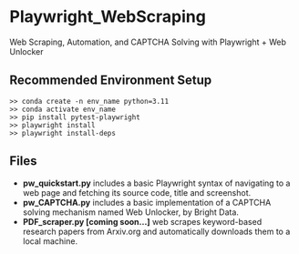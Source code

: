 # Playwright_WebScraping

Web Scraping, Automation, and CAPTCHA Solving with Playwright + Web Unlocker

## Recommended Environment Setup

```
>> conda create -n env_name python=3.11
>> conda activate env_name
>> pip install pytest-playwright
>> playwright install
>> playwright install-deps
```

## Files

- **pw_quickstart.py** includes a basic Playwright syntax of navigating to a web page and fetching its source code, title and screenshot.
- **pw_CAPTCHA.py** includes a basic implementation of a CAPTCHA solving mechanism named Web Unlocker, by Bright Data.
- **PDF_scraper.py [coming soon...]** web scrapes keyword-based research papers from Arxiv.org and automatically downloads them to a local machine.
